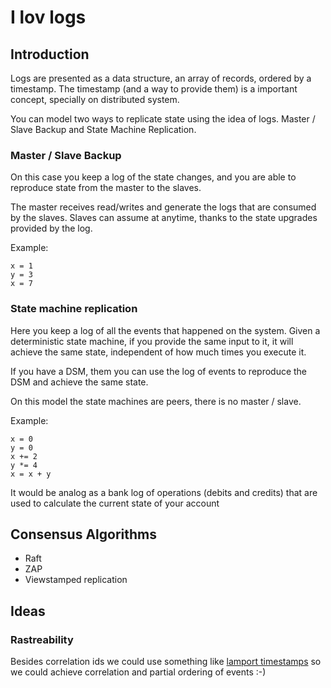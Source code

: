 # I lov logs


## Introduction

Logs are presented as a data structure, an array of records, ordered by a timestamp.
The timestamp (and a way to provide them) is a important concept, specially on distributed system.

You can model two ways to replicate state using the idea of logs. Master / Slave Backup 
and State Machine Replication.


### Master / Slave Backup

On this case you keep a log of the state changes, and you are able to reproduce state from the
master to the slaves.

The master receives read/writes and generate the logs that are consumed by the slaves.
Slaves can assume at anytime, thanks to the state upgrades provided by the log.

Example:

    x = 1
    y = 3
    x = 7


### State machine replication

Here you keep a log of all the events that happened on the system.
Given a deterministic state machine, if you provide the same input to it, it will
achieve the same state, independent of how much times you execute it.

If you have a DSM, them you can use the log of events to reproduce the DSM and achieve
the same state.

On this model the state machines are peers, there is no master / slave.

Example:

    x = 0
    y = 0
    x += 2
    y *= 4
    x = x + y

It would be analog as a bank log of operations (debits and credits) that are used to
calculate the current state of your account


## Consensus Algorithms

* Raft
* ZAP
* Viewstamped replication


## Ideas

### Rastreability

Besides correlation ids we could use something like [lamport timestamps](https://en.wikipedia.org/wiki/Lamport_timestamps)
so we could achieve correlation and partial ordering of events :-)
